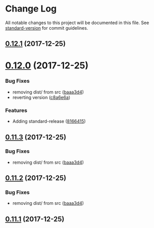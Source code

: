 # Change Log

All notable changes to this project will be documented in this file. See [standard-version](https://github.com/conventional-changelog/standard-version) for commit guidelines.

<a name="0.12.1"></a>
## [0.12.1](https://github.com/arminhammer/wolkenkratzer/compare/v0.12.0...v0.12.1) (2017-12-25)



<a name="0.12.0"></a>
# [0.12.0](https://github.com/arminhammer/wolkenkratzer/compare/v0.11.2...v0.12.0) (2017-12-25)


### Bug Fixes

* removing dist/ from src ([baaa3d4](https://github.com/arminhammer/wolkenkratzer/commit/baaa3d4))
* reverting version ([c8a6e6a](https://github.com/arminhammer/wolkenkratzer/commit/c8a6e6a))


### Features

* Adding standard-release ([8166415](https://github.com/arminhammer/wolkenkratzer/commit/8166415))



<a name="0.11.3"></a>
## [0.11.3](https://github.com/arminhammer/wolkenkratzer/compare/v0.12.0...v0.11.3) (2017-12-25)


### Bug Fixes

* removing dist/ from src ([baaa3d4](https://github.com/arminhammer/wolkenkratzer/commit/baaa3d4))



<a name="0.11.2"></a>
## [0.11.2](https://github.com/arminhammer/wolkenkratzer/compare/v0.12.0...v0.11.2) (2017-12-25)


### Bug Fixes

* removing dist/ from src ([baaa3d4](https://github.com/arminhammer/wolkenkratzer/commit/baaa3d4))



<a name="0.11.1"></a>

## [0.11.1](https://github.com/arminhammer/wolkenkratzer/compare/v0.11.0...v0.11.1) (2017-12-25)
